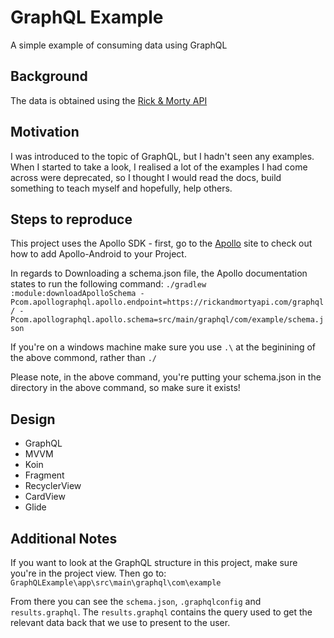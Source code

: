 GraphQL Example
=========
A simple example of consuming data using GraphQL 

Background
--------------
The data is obtained using the [Rick & Morty API](https://rickandmortyapi.com/)

Motivation
----------------
I was introduced to the topic of GraphQL, but I hadn't seen any examples. When I started to take a look, I realised a lot of the examples I had come across were deprecated, so I thought I would read the docs, build something to teach myself and hopefully, help others.  

Steps to reproduce
-------------------
This project uses the Apollo SDK - first, go to the [Apollo](https://www.apollographql.com/docs/android/essentials/get-started/) site to check out how to add Apollo-Android to your Project.

In regards to Downloading a schema.json file, the Apollo documentation states to run the following command: `./gradlew :module:downloadApolloSchema -Pcom.apollographql.apollo.endpoint=https://rickandmortyapi.com/graphql/ -Pcom.apollographql.apollo.schema=src/main/graphql/com/example/schema.json`

If you're on a windows machine make sure you use `.\` at the beginining of the above commond, rather than `./`

Please note, in the above command, you're putting your schema.json in the directory in the above command, so make sure it exists!

Design
-------------------
* GraphQL
* MVVM
* Koin
* Fragment
* RecyclerView
* CardView
* Glide

Additional Notes
-------------------

If you want to look at the GraphQL structure in this project, make sure you're in the project view. Then go to: `GraphQLExample\app\src\main\graphql\com\example`

From there you can see the `schema.json`, `.graphqlconfig` and `results.graphql`. The `results.graphql` contains the query used to get the relevant data back that we use to present to the user.

